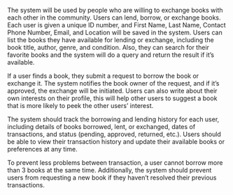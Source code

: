 The system will be used by people who are willing to exchange books with each other in the community. Users can lend, borrow, or exchange books. Each user is given a unique ID number, and First Name, Last Name, Contact Phone Number, Email, and Location will be saved in the system. Users can list the books they have available for lending or exchange, including the book title, author, genre, and condition. Also, they can search for their favorite books and the system will do a query and return the result if it’s available.

If a user finds a book, they submit a request to borrow the book or exchange it. The system notifies the book owner of the request, and if it’s approved, the exchange will be initiated. Users can also write about their own interests on their profile, this will help other users to suggest a book that is more likely to peek the other users’ interest.

The system should track the borrowing and lending history for each user, including details of books borrowed, lent, or exchanged, dates of transactions, and status (pending, approved, returned, etc.). Users should be able to view their transaction history and update their available books or preferences at any time.

To prevent less problems between transaction, a user cannot borrow more than 3 books at the same time. Additionally, the system should prevent users from requesting a new book if they haven’t resolved their previous transactions.
